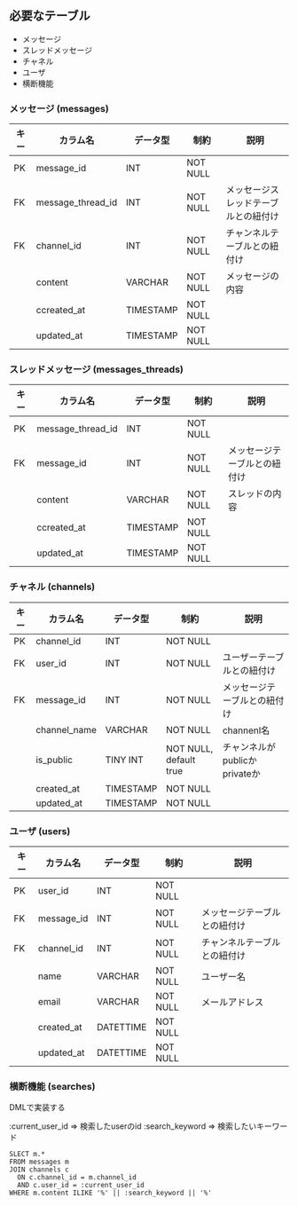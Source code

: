 ## 必要なテーブル

- メッセージ
- スレッドメッセージ
- チャネル
- ユーザ
- 横断機能

### メッセージ (messages)

| キー | カラム名          | データ型 | 制約     | 説明                                 |
| ---- | ----------------- | -------- | -------- | ------------------------------------ |
| PK   | message_id        | INT      | NOT NULL |                                      |
| FK   | message_thread_id | INT      | NOT NULL | メッセージスレッドテーブルとの紐付け |
| FK   | channel_id        | INT      | NOT NULL | チャンネルテーブルとの紐付け         |
|      | content           | VARCHAR  | NOT NULL | メッセージの内容                     |
|      | ccreated_at       | TIMESTAMP | NOT NULL |                                      |
|      | updated_at        | TIMESTAMP | NOT NULL |                                      |

### スレッドメッセージ (messages_threads)

| キー | カラム名          | データ型 | 制約     | 説明                         |
| ---- | ----------------- | -------- | -------- | ---------------------------- |
| PK   | message_thread_id | INT      | NOT NULL |                              |
| FK   | message_id        | INT      | NOT NULL | メッセージテーブルとの紐付け |
|      | content           | VARCHAR  | NOT NULL | スレッドの内容               |
|      | ccreated_at       | TIMESTAMP | NOT NULL |                              |
|      | updated_at        | TIMESTAMP | NOT NULL |                              |

### チャネル (channels)

| キー | カラム名     | データ型 | 制約                   | 説明                          |
| ---- | ------------ | -------- | ---------------------- | ----------------------------- |
| PK   | channel_id   | INT      | NOT NULL               |                               |
| FK   | user_id      | INT      | NOT NULL               | ユーザーテーブルとの紐付け    |
| FK   | message_id   | INT      | NOT NULL               | メッセージテーブルとの紐付け  |
|      | channel_name | VARCHAR  | NOT NULL               | channenl名                    |
|      | is_public    | TINY INT | NOT NULL, default true | チャンネルがpublicかprivateか |
|      | created_at   | TIMESTAMP | NOT NULL               |                               |
|      | updated_at   | TIMESTAMP | NOT NULL               |                               |

### ユーザ (users)

| キー | カラム名   | データ型  | 制約     | 説明                         |
| ---- | ---------- | --------- | -------- | ---------------------------- |
| PK   | user_id    | INT       | NOT NULL |                              |
| FK   | message_id | INT       | NOT NULL | メッセージテーブルとの紐付け |
| FK   | channel_id | INT       | NOT NULL | チャンネルテーブルとの紐付け |
|      | name       | VARCHAR   | NOT NULL | ユーザー名                   |
|      | email      | VARCHAR   | NOT NULL | メールアドレス               |
|      | created_at | DATETTIME | NOT NULL |                              |
|      | updated_at | DATETTIME | NOT NULL |                              |


### 横断機能 (searches)

DMLで実装する

:current_user_id => 検索したuserのid
:search_keyword => 検索したいキーワード

```:sql
SLECT m.*
FROM messages m
JOIN channels c
  ON c.channel_id = m.channel_id
  AND c.user_id = :current_user_id
WHERE m.content ILIKE '%' || :search_keyword || '%'
```
